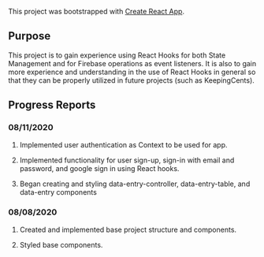This project was bootstrapped with [Create React App](https://github.com/facebook/create-react-app).

## Purpose

This project is to gain experience using React Hooks for both State Management and for Firebase operations as
event listeners. It is also to gain more experience and understanding in the use of React Hooks in general so
that they can be properly utilized in future projects (such as KeepingCents).

## Progress Reports

### 08/11/2020

1. Implemented user authentication as Context to be used for app.

2. Implemented functionality for user sign-up, sign-in with email and password, and google sign in using React hooks.

3. Began creating and styling data-entry-controller, data-entry-table, and data-entry components

### 08/08/2020

1. Created and implemented base project structure and components.

2. Styled base components.

